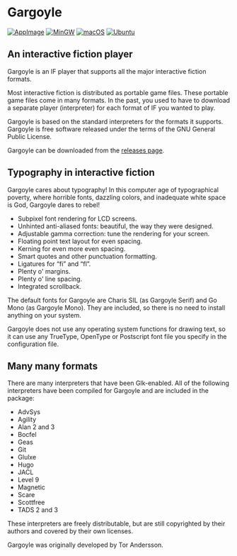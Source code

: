 # Gargoyle

[![AppImage](https://github.com/garglk/garglk/actions/workflows/appimage.yml/badge.svg)](https://github.com/garglk/garglk/actions/workflows/appimage.yml)
[![MinGW](https://github.com/garglk/garglk/actions/workflows/mingw.yml/badge.svg)](https://github.com/garglk/garglk/actions/workflows/mingw.yml)
[![macOS](https://github.com/garglk/garglk/actions/workflows/macos-dmg.yml/badge.svg)](https://github.com/garglk/garglk/actions/workflows/macos-dmg.yml)
[![Ubuntu](https://github.com/garglk/garglk/actions/workflows/ubuntu-deb.yml/badge.svg)](https://github.com/garglk/garglk/actions/workflows/ubuntu-deb.yml)

## An interactive fiction player

Gargoyle is an IF player that supports all the major interactive fiction formats.

Most interactive fiction is distributed as portable game files. These portable game files come in many formats. In the past, you used to have to download a separate player (interpreter) for each format of IF you wanted to play.

Gargoyle is based on the standard interpreters for the formats it supports. Gargoyle is free software released under the terms of the GNU General Public License.

Gargoyle can be downloaded from the [releases page](https://github.com/garglk/garglk/releases).

## Typography in interactive fiction

Gargoyle cares about typography! In this computer age of typographical poverty, where horrible fonts, dazzling colors, and inadequate white space is God, Gargoyle dares to rebel!

* Subpixel font rendering for LCD screens.
* Unhinted anti-aliased fonts: beautiful, the way they were designed.
* Adjustable gamma correction: tune the rendering for your screen.
* Floating point text layout for even spacing.
* Kerning for even more even spacing.
* Smart quotes and other punctuation formatting.
* Ligatures for “fi” and “fl”.
* Plenty o' margins.
* Plenty o' line spacing.
* Integrated scrollback.

The default fonts for Gargoyle are Charis SIL (as Gargoyle Serif) and Go Mono (as Gargoyle Mono). They are included, so there is no need to install anything on your system.

Gargoyle does not use any operating system functions for drawing text, so it can use any TrueType, OpenType or Postscript font file you specify in the configuration file.

## Many many formats

There are many interpreters that have been Glk-enabled. All of the following interpreters have been compiled for Gargoyle and are included in the package:

* AdvSys
* Agility
* Alan 2 and 3
* Bocfel
* Geas
* Git
* Glulxe
* Hugo
* JACL
* Level 9
* Magnetic
* Scare
* Scottfree
* TADS 2 and 3

These interpreters are freely distributable, but are still copyrighted by their authors and covered by their own licenses.

Gargoyle was originally developed by Tor Andersson.
